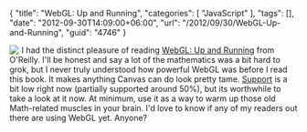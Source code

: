 {
	"title": "WebGL: Up and Running",
	"categories": [
		"JavaScript"
	],
	"tags": [],
	"date": "2012-09-30T14:09:00+06:00",
	"url": "/2012/09/30/WebGL-Up-and-Running",
	"guid": "4746"
}

<img src="http://www.raymondcamden.com/images/lrg.jpg" style="float:left;margin-right:5px" /> I had the distinct pleasure of reading <a href="http://shop.oreilly.com/product/0636920024729.do#">WebGL: Up and Running</a> from O'Reilly. I'll be honest and say a lot of the mathematics was a bit hard to grok, but I never truly understood how powerful WebGL was before I read this book. It makes anything Canvas can do look pretty tame. <a href="http://caniuse.com/#search=webgl">Support</a> is a bit low right now (partially supported around 50%), but its worthwhile to take a look at it now. At minimum, use it as a way to warm up those old Math-related muscles in your brain. I'd love to know if any of my readers out there are using WebGL yet. Anyone?
<br clear="all">